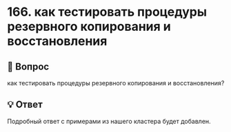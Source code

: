 # 166. как тестировать процедуры резервного копирования и восстановления

## 🎯 Вопрос
как тестировать процедуры резервного копирования и восстановления?

## 💡 Ответ

Подробный ответ с примерами из нашего кластера будет добавлен.
